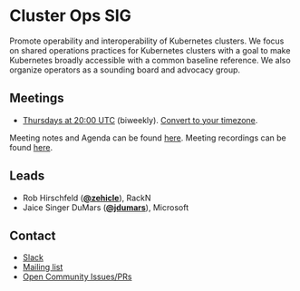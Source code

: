 <!---
This is an autogenerated file!

Please do not edit this file directly, but instead make changes to the
sigs.yaml file in the project root.

To understand how this file is generated, see https://git.k8s.io/community/generator/README.md
-->
# Cluster Ops SIG

Promote operability and interoperability of Kubernetes clusters. We focus on shared operations practices for Kubernetes clusters with a goal to make Kubernetes broadly accessible with a common baseline reference. We also organize operators as a sounding board and advocacy group.

## Meetings
* [Thursdays at 20:00 UTC](https://zoom.us/j/297937771) (biweekly). [Convert to your timezone](http://www.thetimezoneconverter.com/?t=20:00&tz=UTC).

Meeting notes and Agenda can be found [here](https://docs.google.com/document/d/1IhN5v6MjcAUrvLd9dAWtKcGWBWSaRU8DNyPiof3gYMY/edit#).
Meeting recordings can be found [here](https://www.youtube.com/watch?v=7uyy37pCk4U&list=PL69nYSiGNLP3b38liicqy6fm2-jWT4FQR).

## Leads
* Rob Hirschfeld (**[@zehicle](https://github.com/zehicle)**), RackN
* Jaice Singer DuMars (**[@jdumars](https://github.com/jdumars)**), Microsoft

## Contact
* [Slack](https://kubernetes.slack.com/messages/sig-cluster-ops)
* [Mailing list](https://groups.google.com/forum/#!forum/kubernetes-sig-cluster-ops)
* [Open Community Issues/PRs](https://github.com/kubernetes/community/labels/sig%2Fcluster-ops)

<!-- BEGIN CUSTOM CONTENT -->

<!-- END CUSTOM CONTENT -->
